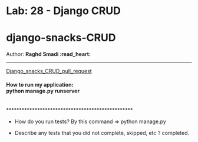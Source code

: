 
# Lab: 28 -  Django CRUD
# django-snacks-CRUD
  Author: **Raghd Smadi :read_heart:**
<br>
*************************************************
[Django_snacks_CRUD_pull_request](https://github.com/Raghdsmadi/django-crud/pull/1) <br>

<h4>How to run my application:
<br> python manage.py runserver </h4>
<br>
*************************************************

- How do you run tests? By this command => python manage.py  <br>





- Describe any tests that you did not complete, skipped, etc ? 
completed.
